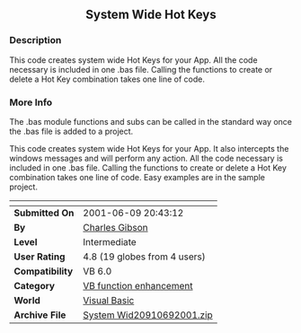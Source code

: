 ﻿<div align="center">

## System Wide Hot Keys


</div>

### Description

This code creates system wide Hot Keys for your App. All the code necessary is included in one .bas file. Calling the functions to create or delete a Hot Key combination takes one line of code.
 
### More Info
 
The .bas module functions and subs can be called in the standard way once the .bas file is added to a project.

This code creates system wide Hot Keys for your App. It also intercepts the windows messages and will perform any action. All the code necessary is included in one .bas file. Calling the functions to create or delete a Hot Key combination takes one line of code. Easy examples are in the sample project.


<span>             |<span>
---                |---
**Submitted On**   |2001-06-09 20:43:12
**By**             |[Charles Gibson](https://github.com/Planet-Source-Code/PSCIndex/blob/master/ByAuthor/charles-gibson.md)
**Level**          |Intermediate
**User Rating**    |4.8 (19 globes from 4 users)
**Compatibility**  |VB 6\.0
**Category**       |[VB function enhancement](https://github.com/Planet-Source-Code/PSCIndex/blob/master/ByCategory/vb-function-enhancement__1-25.md)
**World**          |[Visual Basic](https://github.com/Planet-Source-Code/PSCIndex/blob/master/ByWorld/visual-basic.md)
**Archive File**   |[System Wid20910692001\.zip](https://github.com/Planet-Source-Code/charles-gibson-system-wide-hot-keys__1-23939/archive/master.zip)








